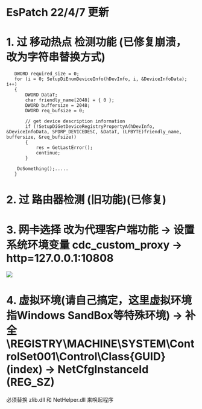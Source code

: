 # EsPatch 22/4/7 更新
# 1. 过 移动热点 检测功能 (已修复崩溃，改为字符串替换方式)
 ```
	DWORD required_size = 0;
	for (i = 0; SetupDiEnumDeviceInfo(hDevInfo, i, &DeviceInfoData); i++)
	{
		DWORD DataT;
		char friendly_name[2048] = { 0 };
		DWORD buffersize = 2048;
		DWORD req_bufsize = 0;

		// get device description information
		if (!SetupDiGetDeviceRegistryPropertyA(hDevInfo, &DeviceInfoData, SPDRP_DEVICEDESC, &DataT, (LPBYTE)friendly_name, buffersize, &req_bufsize))
		{
			res = GetLastError();
			continue;
		}
      
     DoSomething();.....
	}
 ```
# 2. 过 路由器检测 (旧功能)(已修复)
# 3. ~~网卡选择~~ 改为代理客户端功能 -> 设置系统环境变量 cdc_custom_proxy -> http=127.0.0.1:10808
![](https://github.com/githuu5y5u/EsPatch/blob/master/%E4%BB%A3%E7%90%86%E5%AE%A2%E6%88%B7%E7%AB%AF.PNG?raw=true)
# 4. 虚拟环境(请自己搞定，这里虚拟环境指Windows SandBox等特殊环境) -> 补全 \REGISTRY\MACHINE\SYSTEM\ControlSet001\Control\Class\{GUID}\(index) -> NetCfgInstanceId (REG_SZ)
必须替换 zlib.dll 和 NetHelper.dll 来唤起程序

